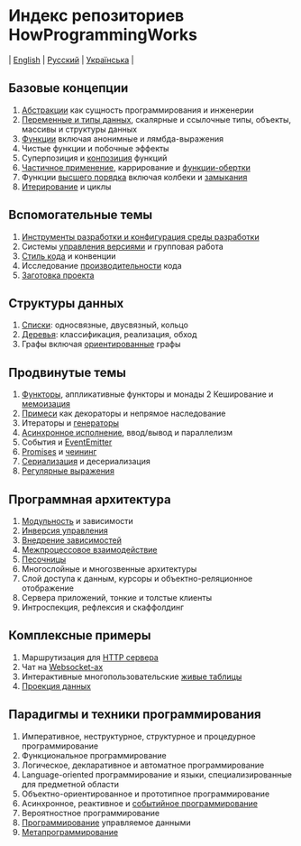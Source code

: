 # Индекс репозиториев HowProgrammingWorks
| [English](README.md) | [Русский](README.ru.md) | [Українська](README.ua.md) |

## Базовые концепции

  1. [Абстракции](https://github.com/HowProgrammingWorks/Abstractions) как
  сущность программирования и инженерии
  2. [Переменные и типы данных](https://github.com/HowProgrammingWorks/DataTypes),
  скалярные и ссылочные типы, объекты, массивы и структуры данных
  3. [Функции](https://github.com/HowProgrammingWorks/Function) включая
  анонимные и лямбда-выражения
  4. Чистые функции и побочные эффекты
  5. Суперпозиция и [конпозиция](https://github.com/HowProgrammingWorks/Composition)
  функций
  6. [Частичное применение](https://github.com/HowProgrammingWorks/PartialApplication),
  каррирование и [функции-обертки](https://github.com/HowProgrammingWorks/Wrapper)
  7. Функции [высшего порядка](https://github.com/HowProgrammingWorks/HigherOrderFunction)
  включая колбеки и [замыкания](https://github.com/HowProgrammingWorks/Closure)
  8. [Итерирование](https://github.com/HowProgrammingWorks/Iteration) и циклы
<!--
Generics
https://github.com/HowProgrammingWorks/DataStructures
https://github.com/HowProgrammingWorks/String
https://github.com/HowProgrammingWorks/Set
-->

## Вспомогательные темы

  1. [Инструменты разработки и конфигурация среды разработки](https://github.com/HowProgrammingWorks/Tools)
  2. Системы [управления версиями](https://github.com/HowProgrammingWorks/VersionControl) и групповая работа
  3. [Стиль кода](https://github.com/HowProgrammingWorks/CodeStyle) и конвенции
  4. Исследование [производительности](https://github.com/HowProgrammingWorks/Benchmark) кода
  5. [Заготовка проекта](https://github.com/HowProgrammingWorks/Project)


## Структуры данных

  1. [Списки](https://github.com/HowProgrammingWorks/LinkedList): односвязные, двусвязный, кольцо
  2. [Деревья](https://github.com/HowProgrammingWorks/TreeNode): классификация, реализация, обход
  3. Графы включая [ориентированные](https://github.com/HowProgrammingWorks/DirectedGraph) графы
<!--
https://github.com/HowProgrammingWorks/Collections
-->

## Продвинутые темы

  1. [Функторы](https://github.com/HowProgrammingWorks/Functor), аппликативные функторы и монады
  2  Кеширование и [мемоизация](https://github.com/HowProgrammingWorks/Memoization)
  3. [Примеси](https://github.com/HowProgrammingWorks/Mixin) как декораторы и непрямое наследование
  4. Итераторы и [генераторы](https://github.com/HowProgrammingWorks/Generator)
  5. [Асинхронное исполнение](https://github.com/HowProgrammingWorks/AsynchronousProgramming), ввод/вывод и параллелизм
  6. События и [EventEmitter](https://github.com/HowProgrammingWorks/EventEmitter)
  7. [Promises](https://github.com/HowProgrammingWorks/Promise) и [чеининг](https://github.com/HowProgrammingWorks/Chaining)
  8. [Сериализация](https://github.com/HowProgrammingWorks/Serialization) и десериализация
  9. [Регулярные выражения](https://github.com/HowProgrammingWorks/RegExp)
<!--
https://github.com/HowProgrammingWorks/Concurrency
https://github.com/HowProgrammingWorks/Proxy
https://github.com/HowProgrammingWorks/Symbol
-->

## Программная архитектура

  1. [Модульность](https://github.com/HowProgrammingWorks/Modularity) и зависимости
  2. [Инверсия управления](https://github.com/HowProgrammingWorks/InversionOfControl)
  3. [Внедрение зависимостей](https://github.com/HowProgrammingWorks/DependencyInjection)
  4. [Межпроцессовое взаимодействие](https://github.com/HowProgrammingWorks/InterProcessCommunication)
  5. [Песочницы](https://github.com/HowProgrammingWorks/Sandboxes)
  6. Многослойные и многозвенные архитектуры
  7. Слой доступа к данным, курсоры и объектно-реляционное отображение
  8. Сервера приложений, тонкие и толстые клиенты
  9. Интроспекция, рефлексия и скаффолдинг

## Комплексные примеры

  1. Маршрутизация для [HTTP сервера](https://github.com/HowProgrammingWorks/NodeServer)
  2. Чат на [Websocket-ах](https://github.com/HowProgrammingWorks/WebsocketChat)
  3. Интерактивные многопользовательские [живые таблицы](https://github.com/HowProgrammingWorks/LiveTable)
  4. [Проекция данных](https://github.com/HowProgrammingWorks/Projection)

## Парадигмы и техники программирования

  1. Императивное, неструктурное, структурное и процедурное программирование
  2. Функциональное программирование
  3. Логическое, декларативное и автоматное программирование
  4. Language-oriented программирование и языки, специализированные для предметной области
  5. Объектно-ориентированное и прототипное программирование
  6. Асинхронное, реактивное и [событийное программирование](https://github.com/HowProgrammingWorks/EventDrivenProgramming)
  7. Вероятностное программирование
  8. [Программирование](https://github.com/HowProgrammingWorks/DataDrivenProgramming) управляемое данными
  9. [Метапрограммирование](https://github.com/HowProgrammingWorks/Metaprogramming)
